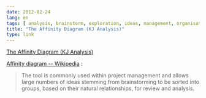 ```yaml
---
date: 2012-02-24
lang: en
tags: [ analysis, brainstorm, exploration, ideas, management, organisation ]
title: "The Affinity Diagram (KJ Analysis)"
type: link
---
```


[The Affinity Diagram (KJ
Analysis)](http://syque.com/quality_tools/tools/TOOLS04.htm)

[Affinity diagram --
Wikipedia](http://en.wikipedia.org/wiki/Affinity_diagram) :

> The tool is commonly used within project management and allows large
> numbers of ideas stemming from brainstorming to be sorted into groups,
> based on their natural relationships, for review and analysis.

